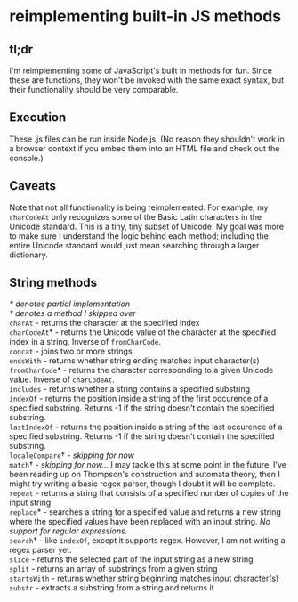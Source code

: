 reimplementing built-in JS methods
==================================

tl;dr
-----

I'm reimplementing some of JavaScript's built in methods for fun.  Since these are functions, they won't be invoked with the same exact syntax, but their functionality should be very comparable.

Execution
---------

These .js files can be run inside Node.js.  (No reason they shouldn't work in a browser context if you embed them into an HTML file and check out the console.)

Caveats
-------

Note that not all functionality is being reimplemented.  For example, my `charCodeAt` only recognizes some of the Basic Latin characters in the Unicode standard.  This is a tiny, tiny subset of Unicode.  My goal was more to make sure I understand the logic behind each method; including the entire Unicode standard would just mean searching through a larger dictionary.

String methods
--------------
_\* denotes partial implementation_<br>
_† denotes a method I skipped over_<br>
`charAt` - returns the character at the specified index<br>
`charCodeAt`* - returns the Unicode value of the character at the specified index in a string.  Inverse of `fromCharCode`.<br>
`concat` - joins two or more strings<br>
`endsWith` - returns whether string ending matches input character(s)<br>
`fromCharCode`* - returns the character corresponding to a given Unicode value.  Inverse of `charCodeAt`.<br>
`includes` - returns whether a string contains a specified substring<br>
`indexOf` - returns the position inside a string of the first occurence of a specified substring.  Returns -1 if the string doesn't contain the specified substring.<br>
`lastIndexOf` - returns the position inside a string of the last occurence of a specified substring.  Returns -1 if the string doesn't contain the specified substring.<br>
`localeCompare`† - _skipping for now_<br>
`match`† - _skipping for now..._  I may tackle this at some point in the future.  I've been reading up on Thompson's construction and automata theory, then I might try writing a basic regex parser, though I doubt it will be complete.<br>
`repeat` - returns a string that consists of a specified number of copies of the input string<br>
`replace`* - searches a string for a specified value and returns a new string where the specified values have been replaced with an input string.  _No support for regular expressions._<br>
`search`† - like `indexOf`, except it supports regex.  However, I am not writing a regex parser yet.<br>
`slice` - returns the selected part of the input string as a new string<br>
`split` - returns an array of substrings from a given string<br>
`startsWith` - returns whether string beginning matches input character(s)<br>
`substr` - extracts a substring from a string and returns it